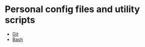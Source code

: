 # Personal config files and utility scripts

- [Git](https://github.com/rpaz-123/utilities/blob/master/git-commands.md)
- [Bash](https://github.com/rpaz-123/utilities/blob/master/bash-commands.md)
